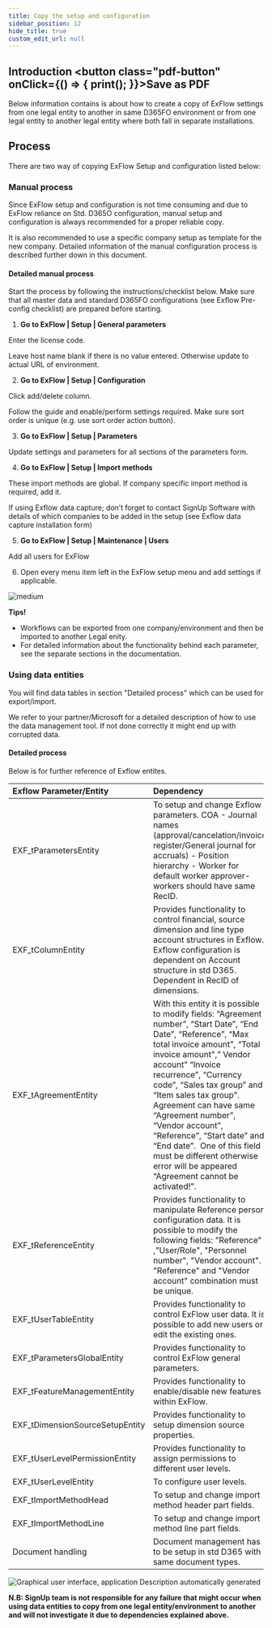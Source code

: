 ```yaml
---
title: Copy the setup and configuration
sidebar_position: 12
hide_title: true
custom_edit_url: null
---
```

## Introduction <button class="pdf-button" onClick={() => { print(); }}>Save as PDF</button>

Below information contains is about how to create a copy of ExFlow settings from one legal entity to another in same D365FO environment or from one legal entity to another legal entity where both fall in separate installations.

## Process
There are two way of copying ExFlow Setup and configuration listed below:

### Manual process 
Since ExFlow setup and configuration is not time consuming and due to ExFlow reliance on Std. D365O configuration, manual setup and configuration is always recommended for a proper reliable copy.

It is also recommended to use a specific company setup as template for the new company. Detailed information of the manual configuration process is described further down in this document.

#### Detailed manual process
Start the process by following the instructions/checklist below. Make sure that all master data and standard D365FO configurations (see Exflow Pre-config checklist) are prepared before starting.

1. **Go to ExFlow | Setup | General parameters**

Enter the license code.

Leave host name blank if there is no value entered. Otherwise update to actual URL of environment.

2. **Go to ExFlow | Setup | Configuration**

Click add/delete column.

Follow the guide and enable/perform settings required.
Make sure sort order is unique (e.g. use sort order action button).

3. **Go to ExFlow | Setup | Parameters**
 
Update settings and parameters for all sections of the parameters form.

4. **Go to ExFlow | Setup | Import methods**

These import methods are global. If company specific import method is required, add it.

If using Exflow data capture; don’t forget to contact SignUp Software with details of which companies to be added in the setup (see Exflow data capture installation form)

5. **Go to ExFlow | Setup | Maintenance | Users**

Add all users for ExFlow

6. Open every menu item left in the ExFlow setup menu and add settings if applicable.

![medium](@site/static/img/media/image499.png)

**Tips!**

- Workflows can be exported from one company/environment and then be imported to another Legal enity.
- ​​For detailed information about the functionality behind each parameter, see the separate sections in the documentation.

### Using data entities
You will find data tables in section "Detailed process" which can be used for export/import.

We refer to your partner/Microsoft for a detailed description of how to use the data management tool. If not done correctly it might end up with corrupted data.

#### Detailed process
Below is for further reference of Exflow entites.

|Exflow Parameter/Entity | Dependency|
|:-|:-|
|EXF_tParametersEntity| To setup and change Exflow parameters. COA - Journal names (approval/cancelation/invoice register/General journal for accruals) - Position hierarchy - Worker for default worker approver- workers should have same RecID.|
|EXF_tColumnEntity| Provides functionality to control financial, source dimension and line type account structures in Exflow. Exflow configuration is dependent on Account structure in std D365. Dependent in RecID of dimensions.|
|EXF_tAgreementEntity| With this entity it is possible to modify fields: “Agreement number”, “Start Date”, “End Date”, “Reference”, “Max total invoice amount”, “Total invoice amount",” Vendor account” “Invoice recurrence”, “Currency code”, “Sales tax group” and “Item sales tax group”. Agreement can have same “Agreement number”, “Vendor account”, “Reference”, “Start date” and “End date”.  One of this field must be different otherwise error will be appeared “Agreement cannot be activated!”.|
|EXF_tReferenceEntity| Provides functionality to manipulate Reference person configuration data. It is possible to modify the following fields: "Reference" ,"User/Role", "Personnel number", "Vendor account". "Reference" and "Vendor account" combination must be unique.|
|EXF_tUserTableEntity| Provides functionality to control ExFlow user data. It is possible to add new users or edit the existing ones.|
|EXF_tParametersGlobalEntity| Provides functionality to control ExFlow general parameters.|
|EXF_tFeatureManagementEntity| Provides functionality to enable/disable new features within ExFlow.|
|EXF_tDimensionSourceSetupEntity| Provides functionality to setup dimension source properties.|
|EXF_tUserLevelPermissionEntity| Provides functionality to assign permissions to different user levels.|
|EXF_tUserLevelEntity| To configure user levels.|
|EXF_tImportMethodHead|To setup and change import method header part fields.|
|EXF_tImportMethodLine| To setup and change import method line part fields.|
| Document handling | Document management has to be setup in std D365 with same document types.|


![Graphical user interface, application Description automatically generated](@site/static/img/media/image500.png)

**N.B: SignUp team is not responsible for any failure that might occur when using data entities to copy from one legal entity/environment to another and will not investigate it due to dependencies
explained above.**
